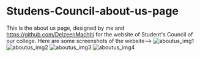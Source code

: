 # Studens-Council-about-us-page
This is the about us page, designed by me and https://github.com/DelzeenMachhi for the website of Student's Council of our college.
Here are some screenshots of the website-->
![aboutus_img1](https://user-images.githubusercontent.com/65499431/118153326-6671d500-b433-11eb-857d-ecc60bf0cc19.PNG)
![aboutus_img2](https://user-images.githubusercontent.com/65499431/118153452-8bfede80-b433-11eb-8422-35683923c932.PNG)
![aboutus_img3](https://user-images.githubusercontent.com/65499431/118153466-8f926580-b433-11eb-9322-5d02986990a3.PNG)
![aboutus_img4](https://user-images.githubusercontent.com/65499431/118153478-915c2900-b433-11eb-8be2-f539d236becc.PNG)

